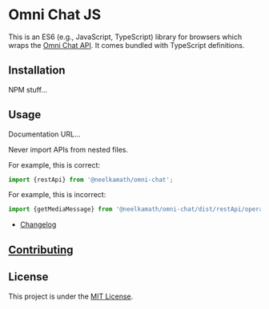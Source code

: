 # Omni Chat JS

This is an ES6 (e.g., JavaScript, TypeScript) library for browsers which wraps
the [Omni Chat API](https://github.com/neelkamath/omni-chat-backend). It comes bundled with TypeScript definitions.

## Installation

NPM stuff...

## Usage

Documentation URL...

Never import APIs from nested files.

For example, this is correct:

```typescript
import {restApi} from '@neelkamath/omni-chat';
```

For example, this is incorrect:

```typescript
import {getMediaMessage} from '@neelkamath/omni-chat/dist/restApi/operator';
```

- [Changelog](CHANGELOG.md)

## [Contributing](CONTRIBUTING.md)

## License

This project is under the [MIT License](LICENSE).
